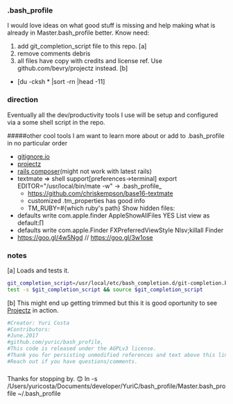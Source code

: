 ### .bash_profile

I would love ideas on what good stuff is missing and help making what is already in Master.bash_profile better. Know need:
 1. add git_completion_script file to this repo. [a]
 2. remove comments debris
 3. all files have copy with credits and license ref. Use github.com/bevry/projectz instead. [b]
 * [du -cksh * |sort -rn |head -11] 

### direction

Eventually all the dev/productivity tools I use will be setup and configured via a some shell script in the repo. 

#####other cool tools I am want to learn more about or add to .bash_profile in no particular order
* [gitignore.io](https://github.com/joeblau/gitignore.io)
* [projectz](github.com/bevry/projectz)
* [rails composer](https://github.com/RailsApps/rails-composer)(might not work with latest rails)
* textmate => shell support[preferences->terminal] export EDITOR="/usr/local/bin/mate -w" -> .bash_profile_
  * https://github.com/chriskempson/base16-textmate
  * customized .tm_properties has good info
  * TM_RUBY=#{which ruby's path}
Show hidden files:
* defaults write com.apple.finder AppleShowAllFiles YES
List view as default:∏
* defaults write com.apple.Finder FXPreferredViewStyle Nlsv;killall Finder
* https://goo.gl/4w5Ngd // https://goo.gl/3w1ose
### notes

[a] Loads and tests it.
```bash
git_completion_script=/usr/local/etc/bash_completion.d/git-completion.bash
test -s $git_completion_script && source $git_completion_script

```

[b] This might end up getting trimmed but this it is good oportunity to see [Projectz](github.com/bevry/projectz) in action.
```bash
#Creator: Yuri Costa
#Contributors: 
#June.2017
#github.com/yuric/bash_profile, 
#This code is released under the AGPLv3 license.
#Thank you for persisting unmodified references and text above this line. 
#Reach out if you have questions/comments.
```

###


Thanks for stopping by. :blush:
ln -s /Users/yuricosta/Documents/developer/YuriC/bash_profile/Master.bash_profile ~/.bash_profile
